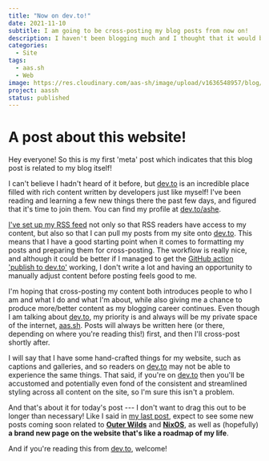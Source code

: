 ```yaml
---
title: "Now on dev.to!"
date: 2021-11-10
subtitle: I am going to be cross-posting my blog posts from now on!
description: I haven't been blogging much and I thought that it would be good for me to try and take blogging a little more seriously and to try and promote myself so that I'm encouraged to write more content.
categories: 
  - Site
tags: 
  - aas.sh
  - Web
image: https://res.cloudinary.com/aas-sh/image/upload/v1636548957/blog/2021/11/2021-11-10T12_h6t8ib.png
project: aassh
status: published
---
```


# A post about this website!

Hey everyone! So this is my first 'meta' post which indicates that this blog post is related to my blog itself!

I can't believe I hadn't heard of it before, but [dev.to](https://dev.to) is an incredible place filled with rich content written by developers just like myself! I've been reading and learning a few new things there the past few days, and figured that it's time to join them. You can find my profile at [dev.to/ashe](https://dev.to/ashe).

[I've set up my RSS feed](/rss.xml) not only so that RSS readers have access to my content, but also so that I can pull my posts from my site onto [dev.to](https://dev.to). This means that I have a good starting point when it comes to formatting my posts and preparing them for cross-posting. The workflow is really nice, and although it could be better if I managed to get the [GitHub action 'publish to dev.to'](https://github.com/marketplace/actions/publish-to-dev-to) working, I don't write a lot and having an opportunity to manually adjust content before posting feels good to me.

I'm hoping that cross-posting my content both introduces people to who I am and what I do and what I'm about, while also giving me a chance to produce more/better content as my blogging career continues. Even though I am talking about [dev.to](https://dev.to), my priority is and always will be my private space of the internet, [aas.sh](https://aas.sh). Posts will always be written here (or there, depending on where you're reading this!) first, and then I'll cross-post shortly after. 

I will say that I have some hand-crafted things for my website, such as captions and galleries, and so readers on [dev.to](https://dev.to) may not be able to experience the same things. That said, if you're on [dev.to](https://dev.to) then you'll be accustomed and potentially even fond of the consistent and streamlined styling across all content on the site, so I'm sure this isn't a problem.

And that's about it for today's post --- I don't want to drag this out to be longer than necessary! Like I said in [my last post](/blog/4-months-at-jagex), expect to see some new posts coming soon related to **[Outer Wilds](https://store.steampowered.com/app/753640/Outer_Wilds/)** and **[NixOS](https://nixos.org/)**, as well as (hopefully) **a brand new page on the website that's like a roadmap of my life**.

And if you're reading this from [dev.to](https://dev.to), welcome!
